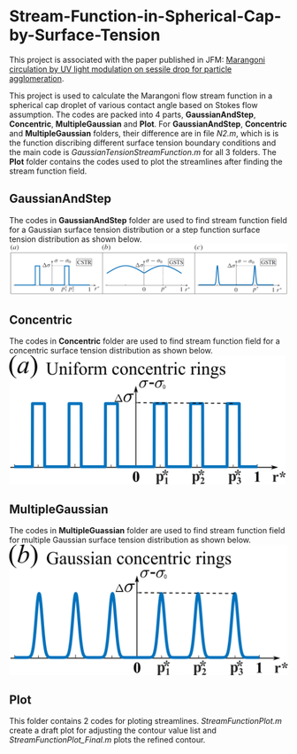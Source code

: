# Stream-Function-in-Spherical-Cap-by-Surface-Tension
This project is associated with the paper published in JFM: [Marangoni circulation by UV light modulation on sessile drop for particle agglomeration](https://doi.org/10.1017/jfm.2019.373).

This project is used to calculate the Marangoni flow stream function in a spherical cap droplet of various contact angle based on Stokes flow assumption. The codes are packed into 4 parts, **GaussianAndStep**, **Concentric**, **MultipleGaussian** and **Plot**. For **GaussianAndStep**, **Concentric** and **MultipleGaussian** folders, their difference are in file *N2.m*, which is is the function discribing different surface tension boundary conditions and the main code is *GaussianTensionStreamFunction.m* for all 3 folders. The **Plot** folder contains the codes used to plot the streamlines after finding the stream function field.
## GaussianAndStep
The codes in **GaussianAndStep** folder are used to find stream function field for a Gaussian surface tension distribution or a step function surface tension distribution as shown below.
![(a) Surface tension distribution of a step function. (b,c) Surface tension distribution of Guassian function with different standard deviation.](Doc/GaussianAndStep.png)
## Concentric
The codes in **Concentric** folder are used to find stream function field for a concentric surface tension distribution as shown below.
<img src="Doc/Concentric.png" width="500">
## MultipleGaussian
The codes in **MultipleGuassian** folder are used to find stream function field for multiple Gaussian surface tension distribution as shown below.
![Surface tension of multiple Gaussian distribution](Doc/MultipleGaussian.png)
## Plot
This folder contains 2 codes for ploting streamlines. *StreamFunctionPlot.m* create a draft plot for adjusting the contour value list and *StreamFunctionPlot_Final.m* plots the refined contour.
